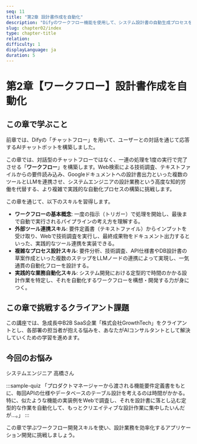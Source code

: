 ```yaml
---
seq: 11
title: "第2章 設計書作成を自動化"
description: "Difyのワークフロー機能を使用して、システム設計書の自動生成プロセスを構築する方法を学びます。"
slug: chapter02/index
type: chapter-title
relation: 
difficulty: 1
displayLanguage: ja
duration: 5
---
```


# 第2章【ワークフロー】設計書作成を自動化

## この章で学ぶこと
前章では、Difyの「チャットフロー」を用いて、ユーザーとの対話を通じて応答するAIチャットボットを構築しました。

この章では、対話型のチャットフローではなく、一連の処理を1度の実行で完了させる「**ワークフロー**」を構築します。Web検索による技術調査、テキストファイルからの要件読み込み、Googleドキュメントへの設計書出力といった複数のツールとLLMを連携させ、システムエンジニアの設計業務という高度な知的労働を代替する、より複雑で実践的な自動化プロセスの構築に挑戦します。

この章を通じて、以下のスキルを習得します。
- **ワークフローの基本概念**: 一度の指示（トリガー）で処理を開始し、最後まで自動で実行されるパイプラインの考え方を理解する。
- **外部ツール連携スキル**: 要件定義書（テキストファイル）からインプットを受け取り、Webで技術調査を実行し、最終成果物をドキュメント出力するといった、実践的なツール連携を実装できる。
- **複雑なプロセス設計スキル**: 要件分析、技術調査、API仕様書やDB設計書の草案作成といった複数のステップをLLMノードの連携によって実現し、一気通貫の自動化フローを設計する。
- **実践的な業務自動化スキル**: システム開発における定型的で時間のかかる設計作業を特定し、それを自動化するワークフローを構想・開発する力が身につく。

## この章で挑戦するクライアント課題
この講座では、急成長中B2B SaaS企業「株式会社GrowthTech」をクライアントとし、各部署の担当者が抱える悩みを、あなたがAIコンサルタントとして解決していくための学習を進めます。

## 今回のお悩み
システムエンジニア 高橋さん

:::sample-quiz
「プロダクトマネージャーから渡される機能要件定義書をもとに、毎回APIの仕様やデータベースのテーブル設計を考えるのは時間がかかる。特に、似たような機能の実装例をWebで調査し、それを設計書に落とし込む定型的な作業を自動化して、もっとクリエイティブな設計作業に集中したいんだが…。」
:::

この章で学ぶワークフロー開発スキルを使い、設計業務を効率化するアプリケーション開発に挑戦しましょう。